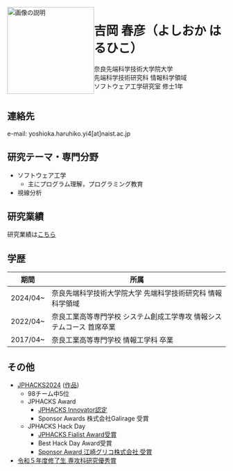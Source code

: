 <div style="display: flex; align-items: center; flex-wrap: wrap;">
  <div style="flex: 0 0 auto;">
    <img src="{{ '/images/yoshioka.jpg' | relative_url }}" alt="画像の説明" style="width: 200px; max-width: 100%; height: auto;">
  </div>
  <br>
  <div style="flex: 1;">
    <h1>吉岡 春彦（よしおか はるひこ）</h1>
    <p style="word-break: keep-all;">
      奈良先端科学技術大学院大学<br>
      先端科学技術研究科 情報科学領域<br>
      ソフトウェア工学研究室 修士1年
    </p>
  </div>
</div>



## 連絡先
e-mail: yoshioka.haruhiko.yi4[at]naist.ac.jp

## 研究テーマ・専門分野
- ソフトウェア工学
  - 主にプログラム理解，プログラミング教育
- 視線分析

## 研究業績
研究業績は[こちら](achievements.md)

## 学歴

| 期間     | 所属                                                                  |
| -------- | --------------------------------------------------------------------- |
| 2024/04~ | 奈良先端科学技術大学院大学 先端科学技術研究科 情報科学領域            |
| 2022/04~ | 奈良工業高等専門学校 システム創成工学専攻 情報システムコース 首席卒業 |
| 2017/04~ | 奈良工業高等専門学校 情報工学科 卒業                                  |

## その他
- [JPHACKS2024](https://jphacks.com/2024/) ([作品](https://github.com/jphacks/os_2407))
  - 98チーム中5位
  - JPHACKS Award
    - [JPHACKS Innovator認定](https://jphacks.com/2024/result/)
    - Sponsor Awards 株式会社Galirage 受賞
  - JPHACKS Hack Day
    - [JPHACKS Fialist Award受賞](https://jphacks.com/information/award-finalists2024/#:~:text=Eventpix(OS_2407%EF%BC%9AEventpix))
    - Best Hack Day Award受賞
    - [Sponsor Award 江崎グリコ株式会社 受賞](https://www.glico.com/jp/health/contents/JPHACKS_2024/)
- [令和５年度修了生 専攻科研究優秀賞](https://www.nara-k.ac.jp/life/CAMPUS141.pdf)
